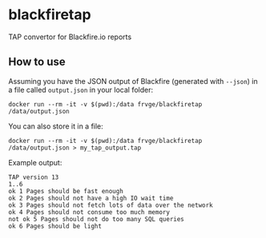 # blackfiretap
TAP convertor for Blackfire.io reports

## How to use
Assuming you have the JSON output of Blackfire (generated with `--json`) in a file called `output.json` in your local folder:
```
docker run --rm -it -v $(pwd):/data frvge/blackfiretap /data/output.json
```

You can also store it in a file:
```
docker run --rm -it -v $(pwd):/data frvge/blackfiretap /data/output.json > my_tap_output.tap
```

Example output:
```
TAP version 13
1..6
ok 1 Pages should be fast enough
ok 2 Pages should not have a high IO wait time
ok 3 Pages should not fetch lots of data over the network
ok 4 Pages should not consume too much memory
not ok 5 Pages should not do too many SQL queries
ok 6 Pages should be light
```
